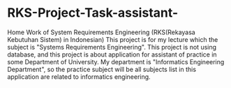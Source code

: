 # RKS-Project-Task-assistant-
Home Work of System Requirements Engineering (RKS(Rekayasa Kebutuhan Sistem) in Indonesian)
This project is for my lecture which the subject is "Systems Requirements Engineering".
This project is not using database, and this project is about application for assistant of practice in some Department of University.
My department is "Informatics Engineering Department", so the practice subject will be all subjects list in this application are related to informatics engineering.
